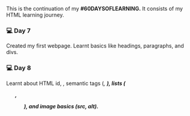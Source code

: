 This is the continuation of my **#60DAYSOFLEARNING.** It consists of my HTML learning journey.

### 💻 Day 7

Created my first webpage. Learnt basics like headings, paragraphs, and divs. 

### 💻 Day 8

Learnt about HTML id, <span>, semantic tags (<em>, <strong>), lists (<ol>, <ul>), and image basics (src, alt).

